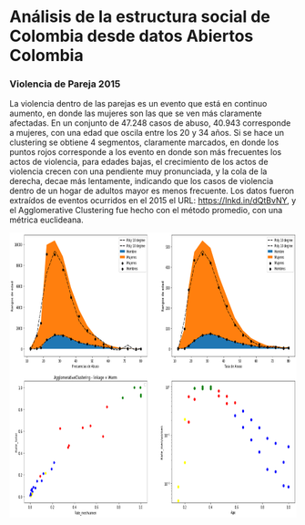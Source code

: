 # Análisis de la estructura social de Colombia desde datos Abiertos Colombia

<h3> Violencia de Pareja 2015 </h3>

La violencia dentro de las parejas es un evento que está en continuo aumento, en donde las mujeres son las que se ven más claramente afectadas. En un conjunto de 47.248 casos de abuso, 40.943 corresponde a mujeres, con una edad que oscila entre los 20 y 34 años. Si se hace un clustering se obtiene 4 segmentos, claramente marcados, en donde los puntos rojos corresponde a los evento en donde son más frecuentes los actos de violencia, para edades bajas, el crecimiento de los actos de violencia crecen con una pendiente muy pronunciada, y la cola de la derecha, decae más lentamente, indicando que los casos de violencia dentro de un hogar de adultos mayor es menos frecuente. Los datos fueron extraídos de eventos ocurridos en el 2015 el URL: https://lnkd.in/dQtBvNY, y el Agglomerative Clustering fue hecho con el método promedio, con una métrica euclideana.

<p align="center"><img src="https://github.com/eulan/Social_Colombian_Analysis/blob/master/index.png" align=middle width=700pt height=500pt/></p>
